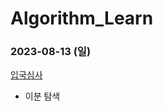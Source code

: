 # Algorithm_Learn
### 2023-08-13 (일)
[입국심사](https://school.programmers.co.kr/learn/courses/30/lessons/43238)
- 이분 탐색
